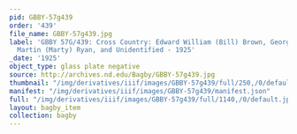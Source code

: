 ```yaml
---
pid: GBBY-57g439
order: '439'
file_name: GBBY-57g439.jpg
label: 'GBBY 57G/439: Cross Country: Edward William (Bill) Brown, George Dolmage,
  Martin (Marty) Ryan, and Unidentified - 1925'
_date: '1925'
object_type: glass plate negative
source: http://archives.nd.edu/Bagby/GBBY-57g439.jpg
thumbnail: "/img/derivatives/iiif/images/GBBY-57g439/full/250,/0/default.jpg"
manifest: "/img/derivatives/iiif/images/GBBY-57g439/manifest.json"
full: "/img/derivatives/iiif/images/GBBY-57g439/full/1140,/0/default.jpg"
layout: bagby_item
collection: bagby
---
```

